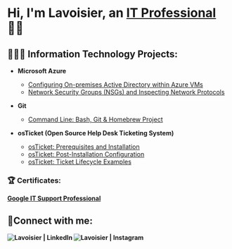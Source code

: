 <h1>Hi, I'm Lavoisier, an <a href="https://www.linkedin.com/in/voiscornerstone/">IT Professional</a> 👋🏾</h1>

<h2>👨🏾‍💻 Information Technology Projects:</h2>

- <b>Microsoft Azure</b>
  - [Configuring On-premises Active Directory within Azure VMs](https://github.com/cornerstonian/configure-ad)
  - [Network Security Groups (NSGs) and Inspecting Network Protocols](https://github.com/cornerstonian/azure-network-protocols)

- <b>Git</b>
  - [Command Line: Bash, Git & Homebrew Project](https://github.com/cornerstonian/git-practice)
 
- <b>osTicket (Open Source Help Desk Ticketing System)</b>
  - [osTicket: Prerequisites and Installation](https://github.com/cornerstonian/osticket-prereqs)
  - [osTicket: Post-Installation Configuration](https://github.com/cornerstonian/post-install-config)
  - [osTicket: Ticket Lifecycle Examples](https://github.com/cornerstonian/osTicket-lifecycle)

<b>
<h3>🏆 Certificates:</h3>
<a href="https://github.com/user-attachments/assets/35470bc0-3a08-4032-8c11-fb89612d6b0b">Google IT Support Professional</a>

<h2>📱Connect with me:</h2>

[<img align="left" alt="Lavoisier | LinkedIn" src="https://img.shields.io/badge/LinkedIn-0077B5?style=for-the-badge&logo=linkedin&logoColor=white" />][linkedin]
[<img align="left" alt="Lavoisier | Instagram" src="https://img.shields.io/badge/Instagram-E4405F?style=for-the-badge&logo=instagram&logoColor=white" />][instagram]

[linkedin]: https://linkedin.com/in/voiscornerstone
[instagram]: https://www.instagram.com/voiscornerstone
